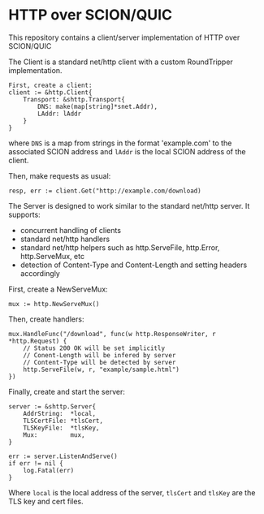 # HTTP over SCION/QUIC

This repository contains a client/server implementation of HTTP over SCION/QUIC

The Client is a standard net/http client with a custom RoundTripper implementation.

```
First, create a client:
client := &http.Client{
    Transport: &shttp.Transport{
        DNS: make(map[string]*snet.Addr),
        LAddr: lAddr
    }
}
```

where `DNS` is a map from strings in the format 'example.com' to the associated SCION address and `lAddr` is the local SCION address of the client.

Then, make requests as usual:
```
resp, err := client.Get("http://example.com/download)
```


The Server is designed to work similar to the standard net/http server. It supports:

* concurrent handling of clients
* standard net/http handlers
* standard net/http helpers such as http.ServeFile, http.Error, http.ServeMux, etc
* detection of Content-Type and Content-Length and setting headers accordingly

First, create a NewServeMux:
```
mux := http.NewServeMux()
```
Then, create handlers:
```
mux.HandleFunc("/download", func(w http.ResponseWriter, r *http.Request) {
	// Status 200 OK will be set implicitly
	// Conent-Length will be infered by server
	// Content-Type will be detected by server
	http.ServeFile(w, r, "example/sample.html")
})
```

Finally, create and start the server:
```
server := &shttp.Server{
	AddrString:  *local,
	TLSCertFile: *tlsCert,
	TLSKeyFile:  *tlsKey,
	Mux:         mux,
}

err := server.ListenAndServe()
if err != nil {
	log.Fatal(err)
}

```

Where `local` is the local address of the server, `tlsCert` and `tlsKey` are the TLS key and cert files.
